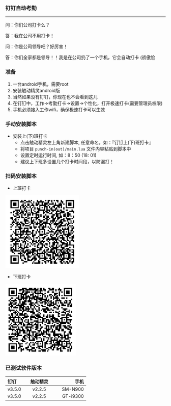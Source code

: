 ### 钉钉自动考勤
----

问：你们公司打卡么？

答：我在公司不用打卡！

问：你是公司领导吧？好厉害！

答：你们全家都是领导！！我是在公司扔了一个手机，它会自动打卡 (骄傲脸

### 准备
1. 一台android手机，需要root
2. 安装触动精灵android版
3. 当然如果没有钉钉，你现在也不会看到这儿
4. 在钉钉中，工作->考勤打卡->设置->个性化，打开极速打卡(需要管理员权限)
5. 手机必须接入工作wifi，确保极速打卡可以生效

### 手动安装脚本

* 安装上(下)班打卡
	* 点击触动精灵左上角新建脚本, 任意命名。如：『钉钉上(下)班打卡』
	* 将项目 `punch-in(out)/main.lua` 文件内容粘贴到脚本中
	* 设置定时运行时间, 如：8：50 (18: 01)
	* 建议上下班多设置几个打卡时间段，以防漏打！
	
### 扫码安装脚本

* 上班打卡

![上班打卡二维码](./punch-in/qrcode.png)

* 下班打卡

![下班打卡二维码](./punch-out/qrcode.png)

### 已测试软件版本

| 钉钉  | 触动精灵 | 手机 |
|:------------- |:---------------:| -------------:|
| v3.5.0      | v2.2.5 |         SM-N900 |
| v3.5.0      | v2.2.5 |         GT-i9300 |
